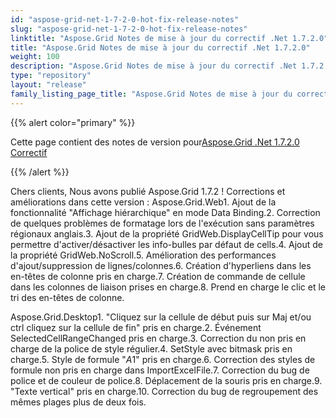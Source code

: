 ```yaml
---
id: "aspose-grid-net-1-7-2-0-hot-fix-release-notes"
slug: "aspose-grid-net-1-7-2-0-hot-fix-release-notes"
linktitle: "Aspose.Grid Notes de mise à jour du correctif .Net 1.7.2.0"
title: "Aspose.Grid Notes de mise à jour du correctif .Net 1.7.2.0"
weight: 100
description: "Aspose.Grid Notes de mise à jour du correctif .Net 1.7.2.0 – the latest updates and fixes."
type: "repository"
layout: "release"
family_listing_page_title: "Aspose.Grid Notes de mise à jour du correctif .Net 1.7.2.0"
---
```

{{% alert color="primary" %}} 

 Cette page contient des notes de version pour[Aspose.Grid .Net 1.7.2.0 Correctif](https://releases.aspose.com/cells/net/new-releases/aspose.grid-.net-1.7.2.0-hot-fix/)

{{% /alert %}} 

Chers clients, Nous avons publié Aspose.Grid 1.7.2 ! Corrections et améliorations dans cette version : Aspose.Grid.Web1. Ajout de la fonctionnalité "Affichage hiérarchique" en mode Data Binding.2. Correction de quelques problèmes de formatage lors de l'exécution sans paramètres régionaux anglais.3. Ajout de la propriété GridWeb.DisplayCellTip pour vous permettre d'activer/désactiver les info-bulles par défaut de cells.4. Ajout de la propriété GridWeb.NoScroll.5. Amélioration des performances d'ajout/suppression de lignes/colonnes.6. Création d'hyperliens dans les en-têtes de colonne pris en charge.7. Création de commande de cellule dans les colonnes de liaison prises en charge.8. Prend en charge le clic et le tri des en-têtes de colonne.

Aspose.Grid.Desktop1. "Cliquez sur la cellule de début puis sur Maj et/ou ctrl cliquez sur la cellule de fin" pris en charge.2. Événement SelectedCellRangeChanged pris en charge.3. Correction du non pris en charge de la police de style régulier.4. SetStyle avec bitmask pris en charge.5. Style de formule "$A$1" pris en charge.6. Correction des styles de formule non pris en charge dans ImportExcelFile.7. Correction du bug de police et de couleur de police.8. Déplacement de la souris pris en charge.9. "Texte vertical" pris en charge.10. Correction du bug de regroupement des mêmes plages plus de deux fois.
